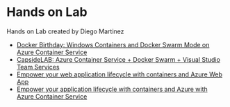 # Hands on Lab

Hands on Lab created by Diego Martinez

- [Docker Birthday: Windows Containers and Docker Swarm Mode on Azure Container Service](https://github.com/esmsdn/Workshops/tree/master/DockerBirthday)
- [CapsideLAB: Azure Container Service + Docker Swarm + Visual Studio Team Services](https://github.com/esmsdn/Workshops/tree/master/ACSSwarmVSTS)
- [Empower your web application lifecycle with containers and Azure Web App](./Empower%20your%20web%20application%20lifecycle%20with%20containers%20and%20Azure%20Web%20App.md)
- [Empower your application lifecycle with containers and Azure with Azure Container Service]()